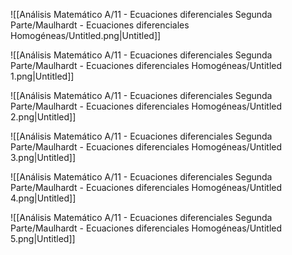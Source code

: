 ![[Análisis Matemático A/11 - Ecuaciones diferenciales Segunda Parte/Maulhardt - Ecuaciones diferenciales Homogéneas/Untitled.png|Untitled]]

![[Análisis Matemático A/11 - Ecuaciones diferenciales Segunda Parte/Maulhardt - Ecuaciones diferenciales Homogéneas/Untitled 1.png|Untitled]]

![[Análisis Matemático A/11 - Ecuaciones diferenciales Segunda Parte/Maulhardt - Ecuaciones diferenciales Homogéneas/Untitled 2.png|Untitled]]

![[Análisis Matemático A/11 - Ecuaciones diferenciales Segunda Parte/Maulhardt - Ecuaciones diferenciales Homogéneas/Untitled 3.png|Untitled]]

![[Análisis Matemático A/11 - Ecuaciones diferenciales Segunda Parte/Maulhardt - Ecuaciones diferenciales Homogéneas/Untitled 4.png|Untitled]]

![[Análisis Matemático A/11 - Ecuaciones diferenciales Segunda Parte/Maulhardt - Ecuaciones diferenciales Homogéneas/Untitled 5.png|Untitled]]